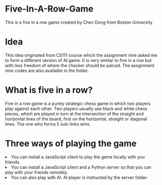 # Five-In-A-Row-Game
This is a five in a row game created by Chen Dong from Boston University

# Idea
This idea originated from CS111 course which the assignment nine asked me to form a different version of AI game. It is very similar to five in a row but with less freedom of where the checker should be palced. The assginment nine codes are also available in the folder. 

# What is five in a row?
Five in a row game is a purely strategic chess game in which two players play against each other. Two players usually use black and white chess pieces, which are played in turn at the intersection of the straight and horizontal lines of the board, first on the horizontal, straight or diagonal lines. The one who forms 5 sub-links wins.

# Three ways of playing the game
<li>You can install a JavaScript client to play the game locally with you friends.
<li>You can install a JavaScript client and a Python server so that you can play with your friends remotely.
<li>You can also play with AI. AI player is instructed by the server folder.
